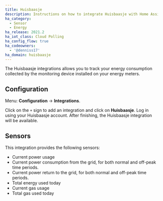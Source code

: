 ```yaml
---
title: Huisbaasje
description: Instructions on how to integrate Huisbaasje with Home Assistant.
ha_category:
  - Sensor
  - Energy
ha_release: 2021.2
ha_iot_class: Cloud Polling
ha_config_flow: true
ha_codeowners:
  - '@denniss17'
ha_domain: huisbaasje
---
```


The Huisbaasje integrations allows you to track your energy consumption collected
by the monitoring device installed on your energy meters.

## Configuration

Menu: **Configuration** -> **Integrations**.

Click on the `+` sign to add an integration and click on **Huisbaasje**.
Log in using your Huisbaasje account. After finishing, the Huisbaasje integration
will be available.

## Sensors

This integration provides the following sensors:

- Current power usage
- Current power consumption from the grid, for both normal and off-peak time periods.
- Current power return to the grid, for both normal and off-peak time periods.
- Total energy used today
- Current gas usage
- Total gas used today
